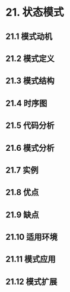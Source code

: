 # 21. 状态模式

## 21.1 模式动机

## 21.2 模式定义

## 21.3 模式结构

## 21.4 时序图

## 21.5 代码分析

## 21.6 模式分析

## 21.7 实例

## 21.8 优点

## 21.9 缺点

## 21.10 适用环境

## 21.11 模式应用

## 21.12 模式扩展
